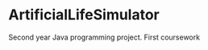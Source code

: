 ArtificialLifeSimulator
=======================

Second year Java programming project. First coursework